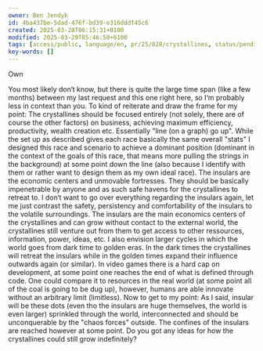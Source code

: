 ```yaml
---
owner: Ben Jendyk
id: 4ba437be-5dad-476f-bd39-e316dddf45c6
created: 2025-03-28T06:15:31+0100
modified: 2025-03-29T05:46:50+0100
tags: [access/public, language/en, pr/25/028/crystallines, status/pending]
key-words: []
---
```


Own

You most likely don‘t know, but there is quite the large time span (like a few months) between my last request and this one right here, so I‘m probably less in context than you. To kind of reiterate and draw the frame for my point: The crystallines should be focused entirely (not solely, there are of course the other factors) on business, achieving maximum efficiency, productivity, wealth creation etc. Essentially "line (on a graph) go up". While the set up as described gives each race basically the same overall "stats" I designed this race and scenario to achieve a dominant position (dominant in the context of the goals of this race, that means more pulling the strings in the background) at some point down the line (also because I identify with them or rather want to design them as my own ideal race). The insulars are the economic centers and unmovable fortresses. They should be basically impenetrable by anyone and as such safe havens for the crystallines to retreat to. I don‘t want to go over everything regarding the insulars again, let me just contrast the safety, persistency and comfortability of the insulars to the volatile surroundings. The insulars are the main economics centers of the crystallines and can grow without contact to the external world, the crystallines still venture out from them to get access to other ressources, information, power, ideas, etc. I also envision larger cycles in which the world goes from dark time to golden eras. In the dark times the crystallines will retreat the insulars while in the golden times expand their influence outwards again (or similar). In video games there is a hard cap on development, at some point one reaches the end of what is defined through code. One could compare it to resources in the real world (at some point all of the coal is going to be dug up), however, humans are able innovate without an arbitrary limit (limitless). Now to get to my point: As I said, insular will be these dots (even tho the insulars are huge themselves, the world is even larger) sprinkled through the world, interconnected and should be unconquerable by the "chaos forces" outside. The confines of the insulars are reached however at some point. Do you got any ideas for how the crystallines could still grow indefinitely?